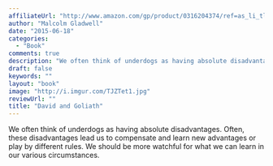```yaml
---
affiliateUrl: "http://www.amazon.com/gp/product/0316204374/ref=as_li_tl?ie=UTF8&camp=1789&creative=390957&creativeASIN=0316204374&linkCode=as2&tag=jaktre-20&linkId=AJOOCGHXIU3LKGZ3"
author: "Malcolm Gladwell"
date: "2015-06-18"
categories:
  - "Book"
comments: true
description: "We often think of underdogs as having absolute disadvantages.  Often, these disadvantages lead us to compensate and learn new advantages or play by di"
draft: false
keywords: ""
layout: "book"
image: "http://i.imgur.com/TJZTet1.jpg"
reviewUrl: ""
title: "David and Goliath"
---
```


We often think of underdogs as having absolute disadvantages.  Often, these disadvantages lead us to compensate and learn new advantages or play by different rules.  We should be more watchful for what we can learn in our various circumstances.
